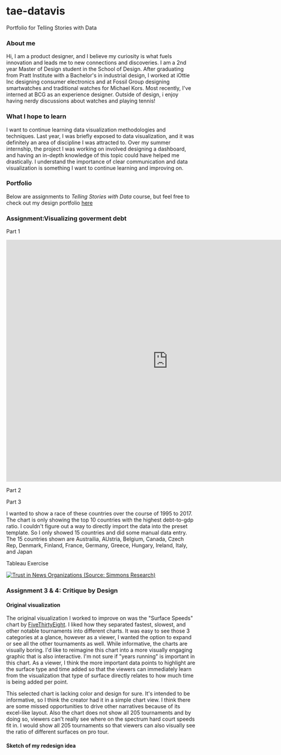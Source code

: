 # tae-datavis
Portfolio for Telling Stories with Data

### About me
Hi, I am a product designer, and I believe my curiosity is what fuels innovation and leads me to new connections and discoveries. I am a 2nd year Master of Design student in the School of Design.
After graduating from Pratt Institute with a Bachelor's in industrial design, I worked at iOttie Inc designing consumer electronics and at Fossil Group designing smartwatches and traditional watches for Michael Kors. Most recently, I've interned at BCG as an experience designer. 
Outside of design, i enjoy having nerdy discussions about watches and playing tennis!

### What I hope to learn
I want to continue learning data visualization methodologies and techniques. Last year, I was briefly exposed to data visualization, and it was definitely an area of discipline I was attracted to. Over my summer internship, the project I was working on involved designing a dashboard, and having an in-depth knowledge of this topic could have helped me drastically. I understand the importance of clear communication and data visualization is something I want to continue learning and improving on.

### Portfolio
Below are assignments to _Telling Stories with Data_ course, but feel free to check out my design portfolio [here]

### Assignment:Visualizing goverment debt
Part 1

<iframe src="https://data.oecd.org/chart/7aXS" width="860" height="645" style="border: 0" mozallowfullscreen="true" webkitallowfullscreen="true" allowfullscreen="true"><a href="https://data.oecd.org/chart/7aXS" target="_blank">OECD Chart: General government debt, Total, % of GDP, Annual, 2019</a></iframe>

Part 2

<div class="flourish-embed flourish-chart" data-src="visualisation/14928192"><script src="https://public.flourish.studio/resources/embed.js"></script></div>

Part 3

<div class="flourish-embed flourish-bar-chart-race" data-src="visualisation/14928571"><script src="https://public.flourish.studio/resources/embed.js"></script></div>

I wanted to show a race of these countries over the course of 1995 to 2017. The chart is only showing the top 10 countries with the highest debt-to-gdp ratio. I couldn't figure out a way to directly import the data into the preset template. So I only showed 15 countries and did some manual data entry. The 15 countries shown are Austrailia, AUstria, Belgium, Canada, Czech Rep, Denmark, Finland, France, Germany, Greece, Hungary, Ireland, Italy, and Japan

Tableau Exercise

<div class='tableauPlaceholder' id='viz1694528190128' style='position: relative'><noscript><a href='#'><img alt='Trust in News Organizations (Source: Simmons Research) ' src='https:&#47;&#47;public.tableau.com&#47;static&#47;images&#47;Pr&#47;Practice2_16945281818510&#47;Sheet1&#47;1_rss.png' style='border: none' /></a></noscript><object class='tableauViz'  style='display:none;'><param name='host_url' value='https%3A%2F%2Fpublic.tableau.com%2F' /> <param name='embed_code_version' value='3' /> <param name='site_root' value='' /><param name='name' value='Practice2_16945281818510&#47;Sheet1' /><param name='tabs' value='no' /><param name='toolbar' value='yes' /><param name='static_image' value='https:&#47;&#47;public.tableau.com&#47;static&#47;images&#47;Pr&#47;Practice2_16945281818510&#47;Sheet1&#47;1.png' /> <param name='animate_transition' value='yes' /><param name='display_static_image' value='yes' /><param name='display_spinner' value='yes' /><param name='display_overlay' value='yes' /><param name='display_count' value='yes' /><param name='language' value='en-US' /><param name='filter' value='publish=yes' /></object></div>                
<script type='text/javascript'>                    
  var divElement = document.getElementById('viz1694528190128');                    
  var vizElement = divElement.getElementsByTagName('object')[0];                    
  vizElement.style.width='100%';vizElement.style.height=(divElement.offsetWidth*0.75)+'px';                    
  var scriptElement = document.createElement('script');                    
  scriptElement.src = 'https://public.tableau.com/javascripts/api/viz_v1.js';                    
  vizElement.parentNode.insertBefore(scriptElement, vizElement);                
</script>

### Assignment 3 & 4: Critique by Design

#### Original visualization
The original visualization I worked to improve on was the "Surface Speeds" chart by [FiveThirtyEight]. I liked how they separated fastest, slowest, and other notable tournaments into different charts. It was easy to see those 3 categories at a glance, however as a viewer, I wanted the option to expand or see all the other tournaments as well. While informative, the charts are visually boring. I'd like to reimagine this chart into a more visually engaging graphic that is also interactive. I'm not sure if "years running" is important in this chart. As a viewer, I think the more important data points to highlight are the surface type and time added so that the viewers can immediately learn from the visualization that type of surface directly relates to how much time is being added per point.

This selected chart is lacking color and design for sure. It's intended to be informative, so I think the creator had it in a simple chart view. I think there are some missed opportunities to drive other narratives because of its excel-like layout. Also the chart does not show all 205 tournaments and by doing so, viewers can't really see where on the spectrum hard court speeds fit in. I would show all 205 tournaments so that viewers can also visually see the ratio of different surfaces on pro tour.

#### Sketch of my redesign idea


  [here]: <http://www.taeyoungchang.com>
  [FiveThirtyEight]: <https://fivethirtyeight.com/features/why-some-tennis-matches-take-forever/>
